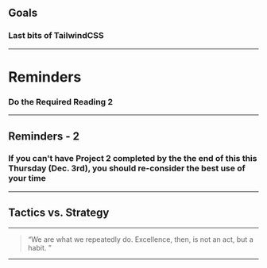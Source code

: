 ## Goals

### Last bits of TailwindCSS

----

# Reminders

### Do the Required Reading 2

---- 

## Reminders - 2

### If you can't have Project 2 completed by the the end of this this Thursday (Dec. 3rd), you should re-consider the best use of your time

----

## Tactics vs. Strategy

----

> “We are what we repeatedly do. Excellence, then, is not an act, but a habit. ” 


----